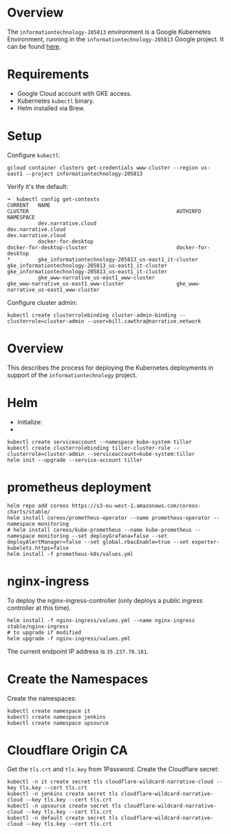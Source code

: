 # Overview

The `informationtechnology-205813` environment is a Google Kubernetes Environment, running in the `informationtechnology-205813` Google project. It can be found [here](https://console.cloud.google.com/kubernetes/list?project=informationtechnology-205813&organizationId=149049775531).

# Requirements

- Google Cloud account with GKE access.
- Kubernetes `kubectl` binary.
- Helm installed via Brew.

# Setup

Configure `kubectl`:

```
gcloud container clusters get-credentials www-cluster --region us-east1 --project informationtechnology-205813
```

Verify it's the default:

```
➜  kubectl config get-contexts
CURRENT   NAME                                                   CLUSTER                                                AUTHINFO                                               NAMESPACE
          dev.narrative.cloud                                    dev.narrative.cloud                                    dev.narrative.cloud
          docker-for-desktop                                     docker-for-desktop-cluster                             docker-for-desktop
*         gke_informationtechnology-205813_us-east1_it-cluster   gke_informationtechnology-205813_us-east1_it-cluster   gke_informationtechnology-205813_us-east1_it-cluster
          gke_www-narrative_us-east1_www-cluster                 gke_www-narrative_us-east1_www-cluster                 gke_www-narrative_us-east1_www-cluster
```

Configure cluster admin:

```
kubectl create clusterrolebinding cluster-admin-binding --clusterrole=cluster-admin --user=bill.cawthra@narrative.network
```

# Overview

This describes the process for deploying the Kubernetes deployments in support of the `informationtechnology` project.

# Helm

- Initialize:
-
```
kubectl create serviceaccount --namespace kube-system tiller
kubectl create clusterrolebinding tiller-cluster-rule --clusterrole=cluster-admin --serviceaccount=kube-system:tiller
helm init --upgrade --service-account tiller
```

# prometheus deployment

```
helm repo add coreos https://s3-eu-west-1.amazonaws.com/coreos-charts/stable/
helm install coreos/prometheus-operator --name prometheus-operator --namespace monitoring
# helm install coreos/kube-prometheus --name kube-prometheus --namespace monitoring --set deployGrafana=false --set deployAlertManager=false --set global.rbacEnable=true --set exporter-kubelets.https=false
helm install -f prometheus-k8s/values.yml
```

# nginx-ingress

To deploy the nginx-ingress-controller (only deploys a public ingress controller at this time).

```
helm install -f nginx-ingress/values.yml --name nginx-ingress stable/nginx-ingress
# to upgrade if modified
helm upgrade -f nginx-ingress/values.yml
```

The current endpoint IP address is `35.237.70.181`.

# Create the Namespaces

Create the namespaces:

```
kubectl create namespace it
kubectl create namespace jenkins
kubectl create namespace upsource
```

# Cloudflare Origin CA

Get the `tls.crt` and `tls.key` from 1Password. Create the Cloudflare secret:

```
kubectl -n it create secret tls cloudflare-wildcard-narrative-cloud --key tls.key --cert tls.crt
kubectl -n jenkins create secret tls cloudflare-wildcard-narrative-cloud --key tls.key --cert tls.crt
kubectl -n upsource create secret tls cloudflare-wildcard-narrative-cloud --key tls.key --cert tls.crt
kubectl -n default create secret tls cloudflare-wildcard-narrative-cloud --key tls.key --cert tls.crt
```
